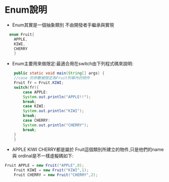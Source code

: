 # Enum說明
+ Enum其實是一個抽象類別 不由開發者手繼承與實現
```java
  enum Fruit{
	APPLE,
	KIWI,
	CHERRY
    }
```

+ Enum主要用來做限定:最適合用在switch由下列程式碼來說明:
```java
    public static void main(String[] args) {
	//case 的參數被限定為Fruit列舉內的物件
	Fruit fr = Fruit.KIWI;
	switch(fr){
	    case APPLE:
		System.out.println("APPLE!!");
		break;
	    case KIWI:
		System.out.println("KIWI");
		break;
	    case CHERRY:
		System.out.println("CHERRY");
		break;
	}
    }
```
+ APPLE KIWI CHERRY都是屬於 Fruit這個類別所建立的物件,只是他們的name 與 ordinal是不一樣虛擬碼如下:
```java
Fruit APPLE = new Fruit("APPLE",0);
	Fruit KIWI = new Fruit("KIWI",1);
	Fruit CHERRY = new Fruit("CHERRY",2);
```
